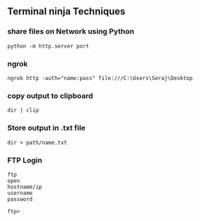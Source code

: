 ## Terminal ninja Techniques
### share files on Network using Python

```
python -m http.server port
```

### ngrok

```
ngrok http -auth="name:pass" file:///C:\Users\Seraj\Desktop
```

### copy output to clipboard

```
dir | clip
```

### Store output in .txt file

```
dir > path/name.txt
```

### FTP Login

```
ftp
open
hostname/ip
username
password

ftp>
```

### 
